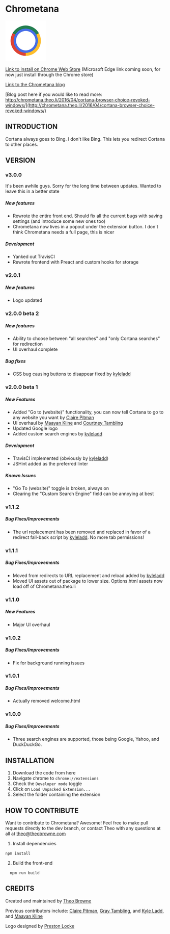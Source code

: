 # Chrometana

![Logo](images/logo-128.png)

[Link to install on Chrome Web Store](https://chrome.google.com/webstore/detail/kaicbfmipfpfpjmlbpejaoaflfdnabnc)
(Microsoft Edge link coming soon, for now just install through the Chrome store)

[Link to the Chrometana blog](http://Chrometana.Theo.li)

[Blog post here if you would like to read more: http://chrometana.theo.li/2016/04/cortana-browser-choice-revoked-windows/](http://chrometana.theo.li/2016/04/cortana-browser-choice-revoked-windows/)

## INTRODUCTION

Cortana always goes to Bing. I don't like Bing. This lets you redirect Cortana to other places.

## VERSION

### v3.0.0

It's been awhile guys. Sorry for the long time between updates. Wanted to leave this in a better state

##### New features

- Rewrote the entire front end. Should fix all the current bugs with saving settings (and introduce some new ones too)
- Chrometana now lives in a popout under the extension button. I don't think Chrometana needs a full page, this is nicer

##### Development

- Yanked out TravisCI
- Rewrote frontend with Preact and custom hooks for storage

### v2.0.1

##### New features

- Logo updated

### v2.0.0 beta 2

##### New features

- Ability to choose between "all searches" and "only Cortana searches" for redirection
- UI overhaul complete

##### Bug fixes

- CSS bug causing buttons to disappear fixed by [kyleladd](https://github.com/kyleladd)

### v2.0.0 beta 1

##### New Features

- Added "Go to (website)" functionality, you can now tell Cortana to go to any website you want by [Claire Pitman](https://github.com/ClairePitman)
- UI overhaul by [Maayan Kline](https://github.com/mok8) and [Courtney Tambling](http://courtneytambling.com/)
- Updated Google logo
- Added custom search engines by [kyleladd](https://github.com/kyleladd)

##### Development

- TravisCI implemented (obviously by [kyleladd](https://github.com/kyleladd))
- JSHint added as the preferred linter

##### Known Issues

- "Go To (website)" toggle is broken, always on
- Clearing the "Custom Search Engine" field can be annoying at best

### v1.1.2

##### Bug Fixes/Improvements

- The url replacement has been removed and replaced in favor of a redirect fall-back script by [kyleladd](https://github.com/kyleladd). No more tab permissions!

### v1.1.1

##### Bug Fixes/Improvements

- Moved from redirects to URL replacement and reload added by [kyleladd](https://github.com/kyleladd)
- Moved UI assets out of package to lower size. Options.html assets now load off of Chrometana.theo.li

### v1.1.0

##### New Features

- Major UI overhaul

### v1.0.2

##### Bug Fixes/Improvements

- Fix for background running issues

### v1.0.1

##### Bug Fixes/Improvements

- Actually removed welcome.html

### v1.0.0

##### Bug Fixes/Improvements

- Three search engines are supported, those being Google, Yahoo, and DuckDuckGo.

## INSTALLATION

1. Download the code from here
2. Navigate chrome to `chrome://extensions`
3. Check the `Developer mode` toggle
4. Click on `Load Unpacked Extension...`
5. Select the folder containing the extension

## HOW TO CONTRIBUTE

Want to contribute to Chrometana? Awesome! Feel free to make pull requests directly to the dev branch, or contact Theo with any questions at all at <theo@theobrowne.com>

1. Install dependencies

```
npm install
```

2.  Build the front-end

```
  npm run build
```

## CREDITS

Created and maintained by [Theo Browne](http://www.t3.gg)

Previous contributors include: [Claire Pitman](https://github.com/ClairePitman), [Gray Tambling](https://github.com/the-graytest), and [Kyle Ladd](https://github.com/kyleladd), and [Maayan Kline](https://github.com/mok8)

Logo designed by [Preston Locke](https://github.com/Preston12321)
